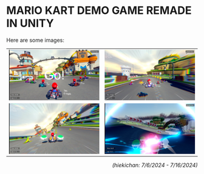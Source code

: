 # MARIO KART DEMO GAME REMADE IN UNITY

Here are some images:

<table>
  <tr>
    <td align="center">
      <img src="Images/go.png" alt="Image 1" />
      <!--<i><figcaption>Go</figcaption></i> -->
    </td>
    <td align="center">
      <img src="Images/spin jump.png" alt="Image 2" />
    </td>
  </tr>
  <tr>
    <td align="center">
      <img src="Images/banana.png" alt="Image 3" />
    </td>
    <td align="center">
      <img src="Images/boom.png" alt="Image 4" />
    </td>
  </tr>
</table>

<p align="right"><i>(hiekichan: 7/6/2024 - 7/16/2024)</i></p>
